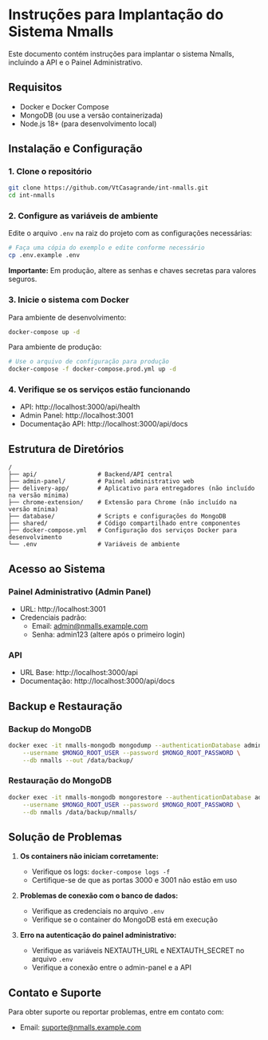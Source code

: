 # Instruções para Implantação do Sistema Nmalls

Este documento contém instruções para implantar o sistema Nmalls, incluindo a API e o Painel Administrativo.

## Requisitos

- Docker e Docker Compose
- MongoDB (ou use a versão containerizada)
- Node.js 18+ (para desenvolvimento local)

## Instalação e Configuração

### 1. Clone o repositório

```bash
git clone https://github.com/VtCasagrande/int-nmalls.git
cd int-nmalls
```

### 2. Configure as variáveis de ambiente

Edite o arquivo `.env` na raiz do projeto com as configurações necessárias:

```bash
# Faça uma cópia do exemplo e edite conforme necessário
cp .env.example .env
```

**Importante:** Em produção, altere as senhas e chaves secretas para valores seguros.

### 3. Inicie o sistema com Docker

Para ambiente de desenvolvimento:

```bash
docker-compose up -d
```

Para ambiente de produção:

```bash
# Use o arquivo de configuração para produção
docker-compose -f docker-compose.prod.yml up -d
```

### 4. Verifique se os serviços estão funcionando

- API: http://localhost:3000/api/health
- Admin Panel: http://localhost:3001
- Documentação API: http://localhost:3000/api/docs

## Estrutura de Diretórios

```
/
├── api/                 # Backend/API central
├── admin-panel/         # Painel administrativo web
├── delivery-app/        # Aplicativo para entregadores (não incluído na versão mínima)
├── chrome-extension/    # Extensão para Chrome (não incluído na versão mínima)
├── database/            # Scripts e configurações do MongoDB
├── shared/              # Código compartilhado entre componentes
├── docker-compose.yml   # Configuração dos serviços Docker para desenvolvimento
└── .env                 # Variáveis de ambiente
```

## Acesso ao Sistema

### Painel Administrativo (Admin Panel)

- URL: http://localhost:3001
- Credenciais padrão:
  - Email: admin@nmalls.example.com
  - Senha: admin123 (altere após o primeiro login)

### API

- URL Base: http://localhost:3000/api
- Documentação: http://localhost:3000/api/docs

## Backup e Restauração

### Backup do MongoDB

```bash
docker exec -it nmalls-mongodb mongodump --authenticationDatabase admin \
    --username $MONGO_ROOT_USER --password $MONGO_ROOT_PASSWORD \
    --db nmalls --out /data/backup/
```

### Restauração do MongoDB

```bash
docker exec -it nmalls-mongodb mongorestore --authenticationDatabase admin \
    --username $MONGO_ROOT_USER --password $MONGO_ROOT_PASSWORD \
    --db nmalls /data/backup/nmalls/
```

## Solução de Problemas

1. **Os containers não iniciam corretamente:**
   - Verifique os logs: `docker-compose logs -f`
   - Certifique-se de que as portas 3000 e 3001 não estão em uso

2. **Problemas de conexão com o banco de dados:**
   - Verifique as credenciais no arquivo `.env`
   - Verifique se o container do MongoDB está em execução

3. **Erro na autenticação do painel administrativo:**
   - Verifique as variáveis NEXTAUTH_URL e NEXTAUTH_SECRET no arquivo `.env`
   - Verifique a conexão entre o admin-panel e a API

## Contato e Suporte

Para obter suporte ou reportar problemas, entre em contato com:
- Email: suporte@nmalls.example.com 